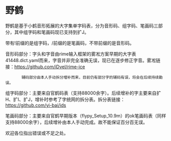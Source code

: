 # 野鹤
野鹤是基于小鹤音形拓展的大字集单字码表，分为音形码、组字码、笔画码三部分，其中组字码和笔画码现已支持到扩J。

带有!前缀的是组字码，/前缀的是笔画码，不带前缀的是音形码。

音形码部分：字头和字音由rime输入框架的雾凇方案早期的大字表41448.dict.yaml而来，字音并非完全准确无误，现已在逐步修正字音。雾凇链接：https://github.com/iDvel/rime-ice

           辅码部分由本人手动拆分增补而来，目前仍有部分字的辅码有误，将会在后续持续勘误。
           
组字码部分：主要来自官鹤码表（支持88000余字）。后续增补的字主要来自扩H、扩I、扩J，增补时参考了字统网的拆分表。拆分表链接：https://github.com/yi-bai/ids

笔画码部分：主要来自官鹤早期版本（flypy_Setup_10.9m）的ok笔画码表（同样支持88000余字），后续增补由本人手动完成。故不能保证百分百无误。

欢迎各位指出错误或不足之处。
